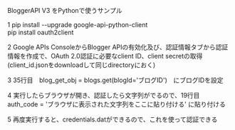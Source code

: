 BloggerAPI V3 をPythonで使うサンプル  

1 pip install --upgrade google-api-python-client  
  pip install oauth2client  

2 Google APIs ConsoleからBlogger APIの有効化及び、認証情報タブから認証情報を作成で、OAuth 2.0認証に必要なclient ID、client secretの取得(client_id.jsonをdownloadして同じdirectoryにおく)

3 35行目　blog_get_obj = blogs.get(blogId='ブログID')　にブログIDを設定

4 実行したらブラウザが開き、認証したら文字列がでるので、19行目 auth_code = 'ブラウザに表示された文字列をここに貼り付ける' に貼り付ける

5 再度実行すると、credentials.datができるので、これを使って認証できる